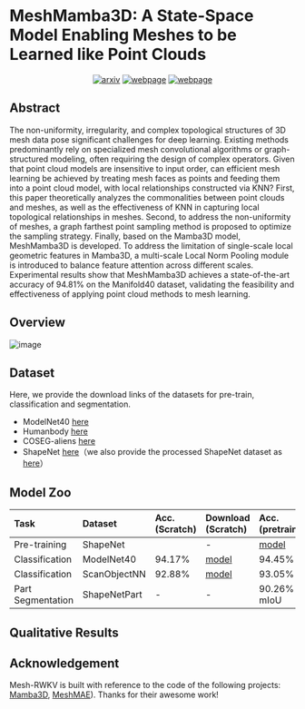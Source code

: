 # MeshMamba3D: A State-Space Model Enabling Meshes to be Learned like Point Clouds
<div style="display: flex; justify-content: center; align-items: center;">
  <a href="https://arxiv.org/abs/2305.14314" style="margin: 0 2px;">
    <img src='https://img.shields.io/badge/arXiv-2411.10499-red?style=flat&logo=arXiv&logoColor=red' alt='arxiv'>
  </a>
  <a href='https://hithqd.github.io/projects/PointRWKV/' style="margin: 0 2px;">
    <img src='https://img.shields.io/badge/Webpage-Project-silver?style=flat&logo=&logoColor=orange' alt='webpage'>
  </a>
  <a href='http://www.apache.org/licenses/' style="margin: 0 2px;">
    <img src='https://img.shields.io/badge/Licence-Apache_2.0-orange' alt='webpage'>
  </a>
</div>

## Abstract
The non-uniformity, irregularity, and complex topological structures of 3D mesh data pose significant challenges for deep learning. Existing methods predominantly rely on specialized mesh convolutional algorithms or graph-structured modeling, often requiring the design of complex operators. Given that point cloud models are insensitive to input order, can efficient mesh learning be achieved by treating mesh faces as points and feeding them into a point cloud model, with local relationships constructed via KNN? First, this paper theoretically analyzes the commonalities between point clouds and meshes, as well as the effectiveness of KNN in capturing local topological relationships in meshes. Second, to address the non-uniformity of meshes, a graph farthest point sampling method is proposed to optimize the sampling strategy. Finally, based on the Mamba3D model, MeshMamba3D is developed. To address the limitation of single-scale local geometric features in Mamba3D, a multi-scale Local Norm Pooling module is introduced to balance feature attention across different scales. Experimental results show that MeshMamba3D achieves a state-of-the-art accuracy of 94.81% on the Manifold40 dataset, validating the feasibility and effectiveness of applying point cloud methods to mesh learning.
## Overview
![image](../main/asset/overview.png) 

## Dataset
Here, we provide the download links of the datasets for pre-train, classification and segmentation. 

- ModelNet40 [here](https://drive.google.com/file/d/1Cf5zQqN-kAXF7OiZZ0hNNPT59J-Ijy-i/view?usp=sharing)
- Humanbody [here](https://drive.google.com/file/d/1XaqMC8UrIZ_N77gN83PI3VK03G5IJskt/view?usp=sharing)
- COSEG-aliens [here](https://drive.google.com/file/d/12QCv2IUySoSzxeuvERGzgmE7YY3QzjfW/view?usp=sharing)
- ShapeNet [here](https://shapenet.org)（we also provide the processed ShapeNet dataset as [here](https://pan.baidu.com/s/1w044bIgiCMY0WXD9QviUJg?pwd=ufb9)）

## Model Zoo
| Task | Dataset | Acc.(Scratch) | Download (Scratch) | Acc.(pretrain) | Download (Finetune) |
| :---- | :---- | :---- | :---- | :---- | :---- |
| Pre-training | ShapeNet |                                                             | - | [model](https://drive.google.com/file/d/1iSDbm-05w46UQoQGdpo8tYCtBoPkkb-a/view?usp=drive_link) |
| Classification | ModelNet40 | 94.17% | [model](https://drive.google.com/file/d/1EmNXXM58rSUmb8qfZ2DXsqfPqtTz84jy/view?usp=drive_link) | 94.45% | [model](https://drive.google.com/file/d/1Gwy8EN4zaSOHXCRW0WnZ4TVLANvBBED4/view?usp=drive_link) |
| Classification | ScanObjectNN | 92.88% | [model](https://drive.google.com/file/d/1DQx_5t9DNSIT11zLh1LZWJ5I3zgDXfmM/view?usp=sharing) | 93.05% | [model](https://github.com/LMD0311/PointMamba/releases/download/ckpts/scan_objbg_pretrain.pth) |
| Part Segmentation | ShapeNetPart | - | - | 90.26% mIoU | [model](https://drive.google.com/file/d/1hQnB8uGzFGXUWXzM9ihjobIE-O9h9c2v/view?usp=sharing) |

## Qualitative Results

## Acknowledgement
Mesh-RWKV is built with reference to the code of the following projects: [Mamba3D](https://github.com/lzhengning/SubdivNet), [MeshMAE](https://github.com/liang3588/MeshMAE)). Thanks for their awesome work!
